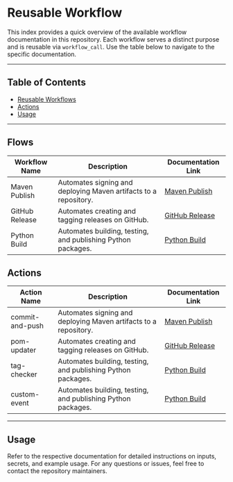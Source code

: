 # Reusable Workflow

This index provides a quick overview of the available workflow documentation in this repository. Each workflow serves a distinct purpose and is reusable via `workflow_call`. Use the table below to navigate to the specific documentation.

---

## Table of Contents
- [Reusable Workflows](#flows)
- [Actions](#actions)
- [Usage](#usage)

---

## Flows

| Workflow Name                  | Description                                                                 | Documentation Link                                   |
|--------------------------------|-----------------------------------------------------------------------------|-----------------------------------------------------|
| Maven Publish         | Automates signing and deploying Maven artifacts to a repository.            | [Maven Publish](./reusable/maven-publish_doc.md)   |
| GitHub Release        | Automates creating and tagging releases on GitHub.                          | [GitHub Release](./reusable/create-github-release_doc.md) |
| Python Build          | Automates building, testing, and publishing Python packages.                | [Python Build](./reusable/python-publish.md)        |


## Actions

| Action Name                  | Description                                                                 | Documentation Link                                   |
|--------------------------------|-----------------------------------------------------------------------------|-----------------------------------------------------|
| commit-and-push        | Automates signing and deploying Maven artifacts to a repository.            | [Maven Publish](./reusable/maven-publish_doc.md)   |
| pom-updater        | Automates creating and tagging releases on GitHub.                          | [GitHub Release](./reusable/create-github-release_doc.md) |
| tag-checker          | Automates building, testing, and publishing Python packages.                | [Python Build](./reusable/python-publish.md)        |
| custom-event          | Automates building, testing, and publishing Python packages.                | [Python Build](./reusable/python-publish.md)        |


---

## Usage

Refer to the respective documentation for detailed instructions on inputs, secrets, and example usage. For any questions or issues, feel free to contact the repository maintainers.
